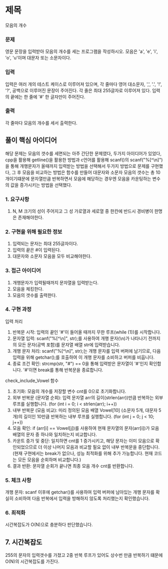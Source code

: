 # 제목
모음의 개수
  
### 문제
영문 문장을 입력받아 모음의 개수를 세는 프로그램을 작성하시오. 모음은 'a', 'e', 'i', 'o', 'u'이며 대문자 또는 소문자이다.

### 입력
입력은 여러 개의 테스트 케이스로 이루어져 있으며, 각 줄마다 영어 대소문자, ',', '.', '!', '?', 공백으로 이루어진 문장이 주어진다. 각 줄은 최대 255글자로 이루어져 있다. 입력의 끝에는 한 줄에 '#' 한 글자만이 주어진다.

### 출력
각 줄마다 모음의 개수를 세서 출력한다.

## 풀이 핵심 아이디어
해당 문제는 모음의 갯수를 세면되는 아주 간단한 문제였다, 두가지 아이디어가 있었다, cpp을 활용해 getline()을 활용한 방법과 c언어를 활용해 scanf()의 scanf("%[^\n]")을 통해 개행문자가 올때까지 입력받는 방법을 선택해서 두가지 방법으로 문제를 구현했다, 그 후 모음을 비교하는 방법은 함수를 만들어 대문자와 소문자 모음의 갯수는 총 10개이기떄문에 문자열만큼 반복하면서 모음에 해당하는 경우엔 모음을 카운팅하는 변수의 값을 증가시키는 방법을 선택했다.


### 1. 요구사항
1. N, M 크기의 성이 주어지고 그 성 가로열과 세로열 중 한칸에 반드시 경비병이 한명은 존재해야한다.

### 2. 구현을 위해 필요한 정보
1. 입력되는 문자는 최대 255글자이다.
2. 입력의 끝은 #이 입력된다.
3. 대문자와 소문자 모음을 모두 비교해야한다.

### 3. 접근 아이디어
1. 개행문자가 입력될때까지 문자열을 입력받는다.
2. 모음을 체킹한다.
3. 모음의 갯수를 출력한다.

### 4. 구현 과정
입력 처리
1. 반복문 시작: 입력의 끝인 '#'이 들어올 때까지 무한 루프(while (1))를 시작합니다.
2. 문자열 입력: scanf("%[^\n]", str);를 사용하여 개행 문자(\n)가 나타나기 전까지의 모든 문자(공백 포함)를 문자열 배열 str에 입력받습니다.
3. 개행 문자 처리: scanf("%[^\n]", str);는 개행 문자를 입력 버퍼에 남기므로, 다음 입력을 위해 getchar();를 호출하여 이 개행 문자를 소비하고 버퍼를 비웁니다.
4. 종료 조건 확인: strcmp(str, "#") == 0을 통해 입력받은 문자열이 '#'인지 확인합니다. '#'이면 break를 통해 반복문을 종료합니다.

check_include_Vowel 함수
1. 초기화: 모음의 개수를 저장할 변수 cnt를 0으로 초기화합니다.
2. 외부 반복문 (문자열 순회): 입력 문자열 arr의 길이(strlen(arr))만큼 반복하는 외부 루프를 실행합니다. (for (int i = 0; i < strlen(arr); i++))
3. 내부 반복문 (모음 비교): 미리 정의된 모음 배열 Vowel[10] (소문자 5개, 대문자 5개)의 길이인 10만큼 반복하는 내부 루프를 실행합니다. (for (int j = 0; j < 10; j++))
4. 모음 확인: if (arr[i] == Vowel[j])를 사용하여 현재 문자열의 문자(arr[i])가 모음 배열의 문자 중 하나와 일치하는지 비교합니다.
5. 카운트 증가 및 중단: 일치하면 cnt를 1 증가시키고, 해당 문자는 이미 모음으로 확인되었으므로 더 이상 나머지 모음과 비교할 필요 없이 내부 반복문을 중단합니다. (현재 구현에서는 break가 없으나, 성능 최적화를 위해 추가 가능합니다. 현재 코드는 모든 모음을 순회하며 비교합니다.)
6. 결과 반환: 문자열 순회가 끝나면 최종 모음 개수 cnt를 반환합니다.


### 5. 체크 사항
개행 문자: scanf 이후에 getchar()를 사용하여 입력 버퍼에 남아있는 개행 문자를 확실히 소비하여 다음 반복에서 입력을 방해하지 않도록 처리했는지 확인했습니다.

### 6. 최적화
시간복잡도가 O(N)으로 충분하다 판단했습니다.

## 7. 시간복잡도
255의 문자의 입력갯수를 가졌고 2중 반복 루프가 있어도 상수번 만큼 반복하기 떄문에 O(N)의 시간복잡도를 가진다.